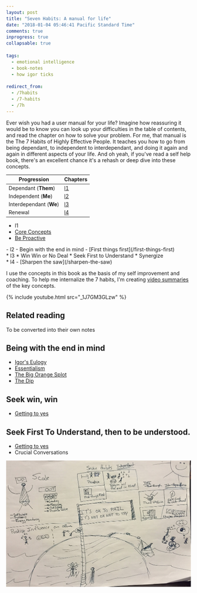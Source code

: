 ```yaml
---
layout: post
title: "Seven Habits: A manual for life"
date: "2018-01-04 05:46:41 Pacific Standard Time"
comments: true
inprogress: true
collapsable: true

tags:
  - emotional intelligence
  - book-notes
  - how igor ticks

redirect_from:
  - /7habits
  - /7-habits
  - /7h
---
```


Ever wish you had a user manual for your life? Imagine how reassuring it would be to know you can look up your difficulties in the table of contents, and read the chapter on how to solve your problem. For me, that manual is the The 7 Habits of Highly Effective People. It teaches you how to go from being dependant, to independent to interdependant, and doing it again and again in different aspects of your life. And oh yeah, if you've read a self help book, there's an excellent chance it's a rehash or deep dive into these concepts.

| Progression             | Chapters |
| ----------------------- | -------- |
| Dependant (**Them**)    | [l1](l1) |
| Independent (**Me**)    | [l2](l2) |
| Interdependant (**We**) | [l3](l3) |
| Renewal                 | [l4](l4) |

- l1
- [Core Concepts](/7h-c0)
- [Be Proactive](/be-proactive)

<div/>
- l2
- Begin with the end in mind
- [First things first](/first-things-first)

<div/>
* l3
* Win Win or No Deal
* Seek First to Understand
* Synergize

<div/>
* l4
- [Sharpen the saw](/sharpen-the-saw)

I use the concepts in this book as the basis of my self improvement and coaching. To help me internalize the 7 habits, I'm creating [video summaries](https://www.youtube.com/watch?v=_1J7GM3GLzw&list=PLJveOxX-mxxCl4YDfHMyNzMmWUMFxgC1n) of the key concepts.

{% include youtube.html src="_1J7GM3GLzw" %}

## Related reading

To be converted into their own notes

## Being with the end in mind

- [Igor's Eulogy](/eulogy)
- [Essentialism](/essentialism)
- [The Big Orange Splot](https://www.amazon.com/Big-Orange-Splot-Manus-Pinkwater/dp/0590445103)
- [The Dip](/dip)

## Seek win, win

- [Getting to yes](https://www.amazon.com/Getting-Yes-Negotiating-Agreement-Without/dp/0143118757])

## Seek First To Understand, then to be understood.

- [Getting to yes](https://www.amazon.com/Getting-Yes-Negotiating-Agreement-Without/dp/0143118757])
- Crucial Conversations

![igor_life_infographic](/images/igor-life-infographic.jpg)
